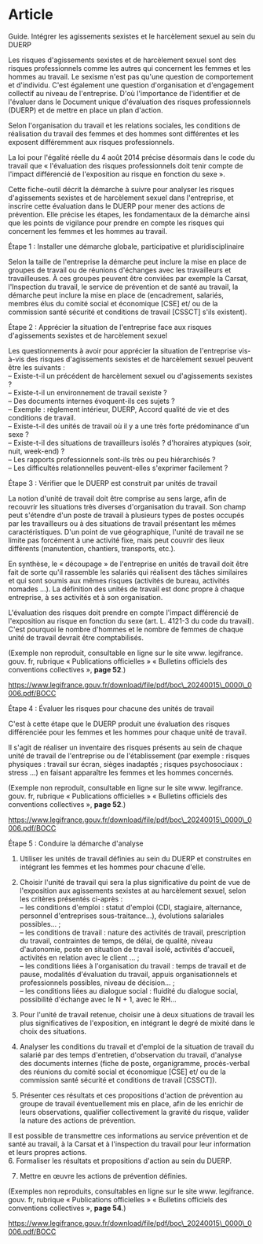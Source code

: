 # Article

Guide. Intégrer les agissements sexistes et le harcèlement sexuel au sein du DUERP

Les risques d'agissements sexistes et de harcèlement sexuel sont des risques professionnels comme les autres qui concernent les femmes et les hommes au travail. Le sexisme n'est pas qu'une question de comportement et d'individu. C'est également une question d'organisation et d'engagement collectif au niveau de l'entreprise. D'où l'importance de l'identifier et de l'évaluer dans le Document unique d'évaluation des risques professionnels (DUERP) et de mettre en place un plan d'action.

Selon l'organisation du travail et les relations sociales, les conditions de réalisation du travail des femmes et des hommes sont différentes et les exposent différemment aux risques professionnels.

La loi pour l'égalité réelle du 4 août 2014 précise désormais dans le code du travail que « l'évaluation des risques professionnels doit tenir compte de l'impact différencié de l'exposition au risque en fonction du sexe ».

Cette fiche-outil décrit la démarche à suivre pour analyser les risques d'agissements sexistes et de harcèlement sexuel dans l'entreprise, et inscrire cette évaluation dans le DUERP pour mener des actions de prévention. Elle précise les étapes, les fondamentaux de la démarche ainsi que les points de vigilance pour prendre en compte les risques qui concernent les femmes et les hommes au travail.

Étape 1 : Installer une démarche globale, participative et pluridisciplinaire

Selon la taille de l'entreprise la démarche peut inclure la mise en place de groupes de travail ou de réunions d'échanges avec les travailleurs et travailleuses. À ces groupes peuvent être conviées par exemple la Carsat, l'Inspection du travail, le service de prévention et de santé au travail, la démarche peut inclure la mise en place de (encadrement, salariés, membres élus du comité social et économique [CSE] et/ ou de la commission santé sécurité et conditions de travail [CSSCT] s'ils existent).

Étape 2 : Apprécier la situation de l'entreprise face aux risques d'agissements sexistes et de harcèlement sexuel

Les questionnements à avoir pour apprécier la situation de l'entreprise vis-à-vis des risques d'agissements sexistes et de harcèlement sexuel peuvent être les suivants :  
 – Existe-t-il un précédent de harcèlement sexuel ou d'agissements sexistes ?  
 – Existe-t-il un environnement de travail sexiste ?  
 – Des documents internes évoquent-ils ces sujets ?  
 – Exemple : règlement intérieur, DUERP, Accord qualité de vie et des conditions de travail.  
 – Existe-t-il des unités de travail où il y a une très forte prédominance d'un sexe ?  
 – Existe-t-il des situations de travailleurs isolés ? d'horaires atypiques (soir, nuit, week-end) ?  
 – Les rapports professionnels sont-ils très ou peu hiérarchisés ?  
 – Les difficultés relationnelles peuvent-elles s'exprimer facilement ?

Étape 3 : Vérifier que le DUERP est construit par unités de travail

La notion d'unité de travail doit être comprise au sens large, afin de recouvrir les situations très diverses d'organisation du travail. Son champ peut s'étendre d'un poste de travail à plusieurs types de postes occupés par les travailleurs ou à des situations de travail présentant les mêmes caractéristiques. D'un point de vue géographique, l'unité de travail ne se limite pas forcément à une activité fixe, mais peut couvrir des lieux différents (manutention, chantiers, transports, etc.).

En synthèse, le « découpage » de l'entreprise en unités de travail doit être fait de sorte qu'il rassemble les salariés qui réalisent des tâches similaires et qui sont soumis aux mêmes risques (activités de bureau, activités nomades …). La définition des unités de travail est donc propre à chaque entreprise, à ses activités et à son organisation.

L'évaluation des risques doit prendre en compte l'impact différencié de l'exposition au risque en fonction du sexe (art. L. 4121-3 du code du travail). C'est pourquoi le nombre d'hommes et le nombre de femmes de chaque unité de travail devrait être comptabilisés.

(Exemple non reproduit, consultable en ligne sur le site www. legifrance. gouv. fr, rubrique « Publications officielles » « Bulletins officiels des conventions collectives », **page 52**.)

 https://www.legifrance.gouv.fr/download/file/pdf/boc\_20240015\_0000\_0006.pdf/BOCC 

Étape 4 : Évaluer les risques pour chacune des unités de travail

C'est à cette étape que le DUERP produit une évaluation des risques différenciée pour les femmes et les hommes pour chaque unité de travail.

Il s'agit de réaliser un inventaire des risques présents au sein de chaque unité de travail de l'entreprise ou de l'établissement (par exemple : risques physiques : travail sur écran, sièges inadaptés ; risques psychosociaux : stress …) en faisant apparaître les femmes et les hommes concernés.

(Exemple non reproduit, consultable en ligne sur le site www. legifrance. gouv. fr, rubrique « Publications officielles » « Bulletins officiels des conventions collectives », **page 52**.)

 https://www.legifrance.gouv.fr/download/file/pdf/boc\_20240015\_0000\_0006.pdf/BOCC 

Étape 5 : Conduire la démarche d'analyse

1. Utiliser les unités de travail définies au sein du DUERP et construites en intégrant les femmes et les hommes pour chacune d'elle.

2. Choisir l'unité de travail qui sera la plus significative du point de vue de l'exposition aux agissements sexistes at au harcèlement sexuel, selon les critères présentés ci-après :  
 – les conditions d'emploi : statut d'emploi (CDI, stagiaire, alternance, personnel d'entreprises sous-traitance...), évolutions salariales possibles... ;  
 – les conditions de travail : nature des activités de travail, prescription du travail, contraintes de temps, de délai, de qualité, niveau d'autonomie, poste en situation de travail isolé, activités d'accueil, activités en relation avec le client … ;  
 – les conditions liées à l'organisation du travail : temps de travail et de pause, modalités d'évaluation du travail, appuis organisationnels et professionnels possibles, niveau de décision... ;  
 – les conditions liées au dialogue social : fluidité du dialogue social, possibilité d'échange avec le N + 1, avec le RH...

3. Pour l'unité de travail retenue, choisir une à deux situations de travail les plus significatives de l'exposition, en intégrant le degré de mixité dans le choix des situations.

4. Analyser les conditions du travail et d'emploi de la situation de travail du salarié par des temps d'entretien, d'observation du travail, d'analyse des documents internes (fiche de poste, organigramme, procès-verbal des réunions du comité social et économique [CSE] et/ ou de la commission santé sécurité et conditions de travail [CSSCT]).

5. Présenter ces résultats et ces propositions d'action de prévention au groupe de travail éventuellement mis en place, afin de les enrichir de leurs observations, qualifier collectivement la gravité du risque, valider la nature des actions de prévention.

Il est possible de transmettre ces informations au service prévention et de santé au travail, à la Carsat et à l'inspection du travail pour leur information et leurs propres actions.  
 6. Formaliser les résultats et propositions d'action au sein du DUERP.

7. Mettre en œuvre les actions de prévention définies.

(Exemples non reproduits, consultables en ligne sur le site www. legifrance. gouv. fr, rubrique « Publications officielles » « Bulletins officiels des conventions collectives », **page 54**.)

 https://www.legifrance.gouv.fr/download/file/pdf/boc\_20240015\_0000\_0006.pdf/BOCC 

